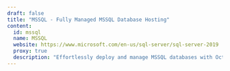 ```yaml
---
draft: false
title: "MSSQL - Fully Managed MSSQL Database Hosting"
content:
  id: mssql
  name: MSSQL
  website: https://www.microsoft.com/en-us/sql-server/sql-server-2019
  proxy: true
  description: "Effortlessly deploy and manage MSSQL databases with OctaByte.io’s fully managed hosting, offering high availability, built-in analytics, and robust security."
---
```

